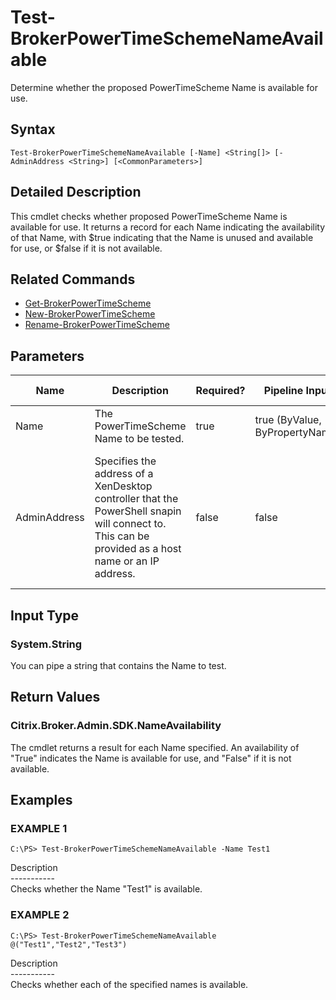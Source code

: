 ﻿# Test-BrokerPowerTimeSchemeNameAvailable

   Determine whether the proposed PowerTimeScheme Name is available for use.

## Syntax
```
Test-BrokerPowerTimeSchemeNameAvailable [-Name] <String[]> [-AdminAddress <String>] [<CommonParameters>]
```

## Detailed Description
   This cmdlet checks whether proposed PowerTimeScheme Name is available for use. It returns a record for each Name indicating the availability of that Name, with $true indicating that the Name is unused and available for use, or $false if it is not available.

## Related Commands
  * [Get-BrokerPowerTimeScheme](Get-BrokerPowerTimeScheme.html)
  * [New-BrokerPowerTimeScheme](New-BrokerPowerTimeScheme.html)
  * [Rename-BrokerPowerTimeScheme](Rename-BrokerPowerTimeScheme.html)
## Parameters

| Name   | Description | Required? | Pipeline Input | Default Value |
| --- | --- | --- | --- | --- |
| Name | The PowerTimeScheme Name to be tested. | true | true (ByValue, ByPropertyName) |  |
| AdminAddress | Specifies the address of a XenDesktop controller that the PowerShell snapin will connect to. This can be provided as a host name or an IP address. | false | false | Localhost. Once a value is provided by any cmdlet, this value will become the default. |

## Input Type
### System.String
   You can pipe a string that contains the Name to test.
## Return Values
### Citrix.Broker.Admin.SDK.NameAvailability
   The cmdlet returns a result for each Name specified. An availability of "True" indicates the Name is available for use, and "False" if it is not available.
## Examples

### EXAMPLE 1
```
C:\PS> Test-BrokerPowerTimeSchemeNameAvailable -Name Test1
```
   Description<br>-----------<br>Checks whether the Name "Test1" is available.
### EXAMPLE 2
```
C:\PS> Test-BrokerPowerTimeSchemeNameAvailable @("Test1","Test2","Test3")
```
   Description<br>-----------<br>Checks whether each of the specified names is available.

